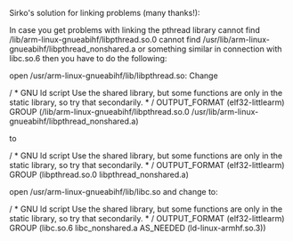 Sirko's solution for linking problems (many thanks!):

In case you get problems with linking the pthread library
cannot find /lib/arm-linux-gnueabihf/libpthread.so.0
cannot find /usr/lib/arm-linux-gnueabihf/libpthread_nonshared.a
or something similar in connection with libc.so.6
then you have to do the following:

open /usr/arm-linux-gnueabihf/lib/libpthread.so:
Change

/ * GNU ld script
Use the shared library, but some functions are only in
the static library, so try that secondarily. * /
OUTPUT_FORMAT (elf32-littlearm)
GROUP (/lib/arm-linux-gnueabihf/libpthread.so.0 /usr/lib/arm-linux-gnueabihf/libpthread_nonshared.a)

to

/ * GNU ld script
Use the shared library, but some functions are only in
the static library, so try that secondarily. * /
OUTPUT_FORMAT (elf32-littlearm)
GROUP (libpthread.so.0 libpthread_nonshared.a)

open /usr/arm-linux-gnueabihf/lib/libc.so and change to:

/ * GNU ld script
   Use the shared library, but some functions are only in
   the static library, so try that secondarily. * /
OUTPUT_FORMAT (elf32-littlearm)
GROUP (libc.so.6 libc_nonshared.a AS_NEEDED (ld-linux-armhf.so.3))
